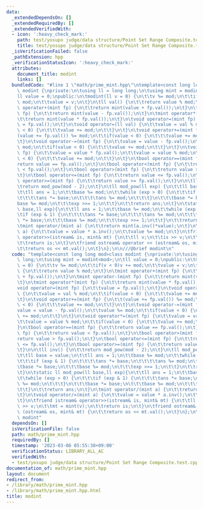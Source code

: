 ```yaml
---
data:
  _extendedDependsOn: []
  _extendedRequiredBy: []
  _extendedVerifiedWith:
  - icon: ':heavy_check_mark:'
    path: test/yosupo judge/data structure/Point Set Range Composite.test.cpp
    title: test/yosupo judge/data structure/Point Set Range Composite.test.cpp
  _isVerificationFailed: false
  _pathExtension: hpp
  _verificationStatusIcon: ':heavy_check_mark:'
  attributes:
    document_title: modint
    links: []
  bundledCode: "#line 1 \"math/prime_mint.hpp\"\ntemplate<const long long mod>class\
    \ modint {\nprivate:\n\tusing ll = long long;\n\tusing mint = modint<mod>;\n\t\
    ll value = 0;\npublic:\n\tmodint(ll v = 0) {\n\t\tv %= mod;\n\t\tif(v < 0)v +=\
    \ mod;\n\t\tvalue = v;\n\t}\n\tll val() {\n\t\treturn value % mod;\n\t}\n\tmint\
    \ operator+(mint fp) {\n\t\treturn mint(value + fp.val());\n\t}\n\tmint operator-(mint\
    \ fp) {\n\t\treturn mint(value - fp.val());\n\t}\n\tmint operator*(mint fp) {\n\
    \t\treturn mint(value * fp.val());\n\t}\n\tvoid operator=(mint fp) {\n\t\tvalue\
    \ = fp.val();\n\t}\n\tvoid operator=(ll val) {\n\t\tvalue = val % mod;\n\t\tif(value\
    \ < 0) {\n\t\t\tvalue += mod;\n\t\t}\n\t}\n\tvoid operator+=(mint fp) {\n\t\t\
    (value += fp.val()) %= mod;\n\t\tif(value < 0) {\n\t\t\tvalue += mod;\n\t\t}\n\
    \t}\n\tvoid operator-=(mint fp) {\n\t\tvalue = value - fp.val();\n\t\tvalue %=\
    \ mod;\n\t\tif(value < 0) {\n\t\t\tvalue += mod;\n\t\t}\n\t}\n\tvoid operator*=(mint\
    \ fp) {\n\t\tvalue = value * fp.val();\n\t\tvalue = value % mod;\n\t\tif(value\
    \ < 0) {\n\t\t\tvalue += mod;\n\t\t}\n\t}\n\tbool operator==(mint fp) {\n\t\t\
    return value == fp.val();\n\t}\n\tbool operator<(mint fp) {\n\t\treturn value\
    \ < fp.val();\n\t}\n\tbool operator>(mint fp) {\n\t\treturn value > fp.val();\n\
    \t}\n\tbool operator<=(mint fp) {\n\t\treturn value <= fp.val();\n\t}\n\tbool\
    \ operator>=(mint fp) {\n\t\treturn value >= fp.val();\n\t}\n\n\tll inv() {\n\t\
    \treturn mod_pow(mod - 2);\n\t}\n\tll mod_pow(ll exp) {\n\t\tll base = value;\n\
    \t\tll ans = 1;\n\t\tbase %= mod;\n\t\twhile (exp > 0) {\n\t\t\tif (exp & 1) {\n\
    \t\t\t\tans *= base;\n\t\t\t\tans %= mod;\n\t\t\t}\n\t\t\tbase *= base;\n\t\t\t\
    base %= mod;\n\t\t\texp >>= 1;\n\t\t}\n\t\treturn ans;\n\t}\n\tstatic ll mod_pow(ll\
    \ base,ll exp){\n\t\tll ans = 1;\n\t\tbase %= mod;\n\t\twhile (exp > 0) {\n\t\t\
    \tif (exp & 1) {\n\t\t\t\tans *= base;\n\t\t\t\tans %= mod;\n\t\t\t}\n\t\t\tbase\
    \ *= base;\n\t\t\tbase %= mod;\n\t\t\texp >>= 1;\n\t\t}\n\t\treturn ans;\n\t}\n\
    \tmint operator/(mint a) {\n\t\treturn mint(a.inv()*value);\n\t}\n\tvoid operator/=(mint\
    \ a) {\n\t\tvalue = value * a.inv();\n\t\tvalue %= mod;\n\t}\n\tfriend istream&\
    \ operator>>(istream& is, mint& mt) {\n\t\tll v;\n\t\tis >> v;\n\t\tmt = mint(v);\n\
    \t\treturn is;\n\t}\n\tfriend ostream& operator << (ostream& os, mint& mt) {\n\
    \t\treturn os << mt.val();\n\t}\n};\n\n///@brief modint\n"
  code: "template<const long long mod>class modint {\nprivate:\n\tusing ll = long\
    \ long;\n\tusing mint = modint<mod>;\n\tll value = 0;\npublic:\n\tmodint(ll v\
    \ = 0) {\n\t\tv %= mod;\n\t\tif(v < 0)v += mod;\n\t\tvalue = v;\n\t}\n\tll val()\
    \ {\n\t\treturn value % mod;\n\t}\n\tmint operator+(mint fp) {\n\t\treturn mint(value\
    \ + fp.val());\n\t}\n\tmint operator-(mint fp) {\n\t\treturn mint(value - fp.val());\n\
    \t}\n\tmint operator*(mint fp) {\n\t\treturn mint(value * fp.val());\n\t}\n\t\
    void operator=(mint fp) {\n\t\tvalue = fp.val();\n\t}\n\tvoid operator=(ll val)\
    \ {\n\t\tvalue = val % mod;\n\t\tif(value < 0) {\n\t\t\tvalue += mod;\n\t\t}\n\
    \t}\n\tvoid operator+=(mint fp) {\n\t\t(value += fp.val()) %= mod;\n\t\tif(value\
    \ < 0) {\n\t\t\tvalue += mod;\n\t\t}\n\t}\n\tvoid operator-=(mint fp) {\n\t\t\
    value = value - fp.val();\n\t\tvalue %= mod;\n\t\tif(value < 0) {\n\t\t\tvalue\
    \ += mod;\n\t\t}\n\t}\n\tvoid operator*=(mint fp) {\n\t\tvalue = value * fp.val();\n\
    \t\tvalue = value % mod;\n\t\tif(value < 0) {\n\t\t\tvalue += mod;\n\t\t}\n\t\
    }\n\tbool operator==(mint fp) {\n\t\treturn value == fp.val();\n\t}\n\tbool operator<(mint\
    \ fp) {\n\t\treturn value < fp.val();\n\t}\n\tbool operator>(mint fp) {\n\t\t\
    return value > fp.val();\n\t}\n\tbool operator<=(mint fp) {\n\t\treturn value\
    \ <= fp.val();\n\t}\n\tbool operator>=(mint fp) {\n\t\treturn value >= fp.val();\n\
    \t}\n\n\tll inv() {\n\t\treturn mod_pow(mod - 2);\n\t}\n\tll mod_pow(ll exp) {\n\
    \t\tll base = value;\n\t\tll ans = 1;\n\t\tbase %= mod;\n\t\twhile (exp > 0) {\n\
    \t\t\tif (exp & 1) {\n\t\t\t\tans *= base;\n\t\t\t\tans %= mod;\n\t\t\t}\n\t\t\
    \tbase *= base;\n\t\t\tbase %= mod;\n\t\t\texp >>= 1;\n\t\t}\n\t\treturn ans;\n\
    \t}\n\tstatic ll mod_pow(ll base,ll exp){\n\t\tll ans = 1;\n\t\tbase %= mod;\n\
    \t\twhile (exp > 0) {\n\t\t\tif (exp & 1) {\n\t\t\t\tans *= base;\n\t\t\t\tans\
    \ %= mod;\n\t\t\t}\n\t\t\tbase *= base;\n\t\t\tbase %= mod;\n\t\t\texp >>= 1;\n\
    \t\t}\n\t\treturn ans;\n\t}\n\tmint operator/(mint a) {\n\t\treturn mint(a.inv()*value);\n\
    \t}\n\tvoid operator/=(mint a) {\n\t\tvalue = value * a.inv();\n\t\tvalue %= mod;\n\
    \t}\n\tfriend istream& operator>>(istream& is, mint& mt) {\n\t\tll v;\n\t\tis\
    \ >> v;\n\t\tmt = mint(v);\n\t\treturn is;\n\t}\n\tfriend ostream& operator <<\
    \ (ostream& os, mint& mt) {\n\t\treturn os << mt.val();\n\t}\n};\n\n///@brief\
    \ modint"
  dependsOn: []
  isVerificationFile: false
  path: math/prime_mint.hpp
  requiredBy: []
  timestamp: '2023-03-06 05:55:38+09:00'
  verificationStatus: LIBRARY_ALL_AC
  verifiedWith:
  - test/yosupo judge/data structure/Point Set Range Composite.test.cpp
documentation_of: math/prime_mint.hpp
layout: document
redirect_from:
- /library/math/prime_mint.hpp
- /library/math/prime_mint.hpp.html
title: modint
---
```

